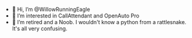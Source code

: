 - 👋 Hi, I’m @WillowRunningEagle
- 👀 I’m interested in CallAttendant and OpenAuto Pro
- 🌱 I’m retired and a Noob. I wouldn't know a python from a rattlesnake. It's all very confusing.

<!---
WillowRunningEagle/WillowRunningEagle is a ✨ special ✨ repository because its `README.md` (this file) appears on your GitHub profile.
You can click the Preview link to take a look at your changes.
--->
